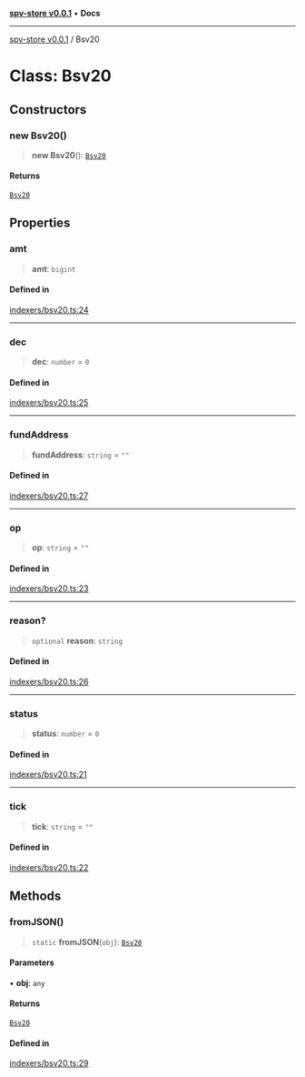 [**spv-store v0.0.1**](../README.md) • **Docs**

***

[spv-store v0.0.1](../globals.md) / Bsv20

# Class: Bsv20

## Constructors

### new Bsv20()

> **new Bsv20**(): [`Bsv20`](Bsv20.md)

#### Returns

[`Bsv20`](Bsv20.md)

## Properties

### amt

> **amt**: `bigint`

#### Defined in

[indexers/bsv20.ts:24](https://github.com/shruggr/ts-casemod-spv/blob/56b4750a08daabb55f614a1b84ddcb1eb8c8c7fb/src/indexers/bsv20.ts#L24)

***

### dec

> **dec**: `number` = `0`

#### Defined in

[indexers/bsv20.ts:25](https://github.com/shruggr/ts-casemod-spv/blob/56b4750a08daabb55f614a1b84ddcb1eb8c8c7fb/src/indexers/bsv20.ts#L25)

***

### fundAddress

> **fundAddress**: `string` = `""`

#### Defined in

[indexers/bsv20.ts:27](https://github.com/shruggr/ts-casemod-spv/blob/56b4750a08daabb55f614a1b84ddcb1eb8c8c7fb/src/indexers/bsv20.ts#L27)

***

### op

> **op**: `string` = `""`

#### Defined in

[indexers/bsv20.ts:23](https://github.com/shruggr/ts-casemod-spv/blob/56b4750a08daabb55f614a1b84ddcb1eb8c8c7fb/src/indexers/bsv20.ts#L23)

***

### reason?

> `optional` **reason**: `string`

#### Defined in

[indexers/bsv20.ts:26](https://github.com/shruggr/ts-casemod-spv/blob/56b4750a08daabb55f614a1b84ddcb1eb8c8c7fb/src/indexers/bsv20.ts#L26)

***

### status

> **status**: `number` = `0`

#### Defined in

[indexers/bsv20.ts:21](https://github.com/shruggr/ts-casemod-spv/blob/56b4750a08daabb55f614a1b84ddcb1eb8c8c7fb/src/indexers/bsv20.ts#L21)

***

### tick

> **tick**: `string` = `""`

#### Defined in

[indexers/bsv20.ts:22](https://github.com/shruggr/ts-casemod-spv/blob/56b4750a08daabb55f614a1b84ddcb1eb8c8c7fb/src/indexers/bsv20.ts#L22)

## Methods

### fromJSON()

> `static` **fromJSON**(`obj`): [`Bsv20`](Bsv20.md)

#### Parameters

• **obj**: `any`

#### Returns

[`Bsv20`](Bsv20.md)

#### Defined in

[indexers/bsv20.ts:29](https://github.com/shruggr/ts-casemod-spv/blob/56b4750a08daabb55f614a1b84ddcb1eb8c8c7fb/src/indexers/bsv20.ts#L29)
